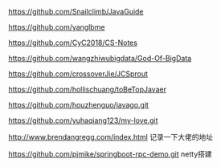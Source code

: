 https://github.com/Snailclimb/JavaGuide

https://github.com/yanglbme

https://github.com/CyC2018/CS-Notes

https://github.com/wangzhiwubigdata/God-Of-BigData

https://github.com/crossoverJie/JCSprout

https://github.com/hollischuang/toBeTopJavaer

https://github.com/houzhenguo/javago.git

https://github.com/yuhaqiang123/my-love.git

http://www.brendangregg.com/index.html 记录一下大佬的地址

https://github.com/pjmike/springboot-rpc-demo.git netty搭建